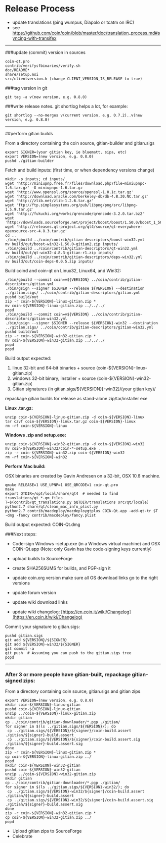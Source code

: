 Release Process
====================

* update translations (ping wumpus, Diapolo or tcatm on IRC)
* see https://github.com/coin/coin/blob/master/doc/translation_process.md#syncing-with-transifex

* * *

###update (commit) version in sources


	coin-qt.pro
	contrib/verifysfbinaries/verify.sh
	doc/README*
	share/setup.nsi
	src/clientversion.h (change CLIENT_VERSION_IS_RELEASE to true)

###tag version in git

	git tag -a v(new version, e.g. 0.8.0)

###write release notes. git shortlog helps a lot, for example:

	git shortlog --no-merges v(current version, e.g. 0.7.2)..v(new version, e.g. 0.8.0)

* * *

##perform gitian builds

 From a directory containing the coin source, gitian-builder and gitian.sigs
  
	export SIGNER=(your gitian key, ie bluematt, sipa, etc)
	export VERSION=(new version, e.g. 0.8.0)
	pushd ./gitian-builder

 Fetch and build inputs: (first time, or when dependency versions change)

	mkdir -p inputs; cd inputs/
	wget 'http://miniupnp.free.fr/files/download.php?file=miniupnpc-1.6.tar.gz' -O miniupnpc-1.6.tar.gz
	wget 'http://www.openssl.org/source/openssl-1.0.1c.tar.gz'
	wget 'http://download.oracle.com/berkeley-db/db-4.8.30.NC.tar.gz'
	wget 'http://zlib.net/zlib-1.2.6.tar.gz'
	wget 'ftp://ftp.simplesystems.org/pub/libpng/png/src/libpng-1.5.9.tar.gz'
	wget 'http://fukuchi.org/works/qrencode/qrencode-3.2.0.tar.bz2'
	wget 'http://downloads.sourceforge.net/project/boost/boost/1.50.0/boost_1_50_0.tar.bz2'
	wget 'http://releases.qt-project.org/qt4/source/qt-everywhere-opensource-src-4.8.3.tar.gz'
	cd ..
	./bin/gbuild ../coin/contrib/gitian-descriptors/boost-win32.yml
	mv build/out/boost-win32-1.50.0-gitian2.zip inputs/
	./bin/gbuild ../coin/contrib/gitian-descriptors/qt-win32.yml
	mv build/out/qt-win32-4.8.3-gitian-r1.zip inputs/
	./bin/gbuild ../coin/contrib/gitian-descriptors/deps-win32.yml
	mv build/out/coin-deps-0.0.5.zip inputs/

 Build coind and coin-qt on Linux32, Linux64, and Win32:
  
	./bin/gbuild --commit coin=v${VERSION} ../coin/contrib/gitian-descriptors/gitian.yml
	./bin/gsign --signer $SIGNER --release ${VERSION} --destination ../gitian.sigs/ ../coin/contrib/gitian-descriptors/gitian.yml
	pushd build/out
	zip -r coin-${VERSION}-linux-gitian.zip *
	mv coin-${VERSION}-linux-gitian.zip ../../../
	popd
	./bin/gbuild --commit coin=v${VERSION} ../coin/contrib/gitian-descriptors/gitian-win32.yml
	./bin/gsign --signer $SIGNER --release ${VERSION}-win32 --destination ../gitian.sigs/ ../coin/contrib/gitian-descriptors/gitian-win32.yml
	pushd build/out
	zip -r coin-${VERSION}-win32-gitian.zip *
	mv coin-${VERSION}-win32-gitian.zip ../../../
	popd
	popd

  Build output expected:

  1. linux 32-bit and 64-bit binaries + source (coin-${VERSION}-linux-gitian.zip)
  2. windows 32-bit binary, installer + source (coin-${VERSION}-win32-gitian.zip)
  3. Gitian signatures (in gitian.sigs/${VERSION}[-win32]/(your gitian key)/

repackage gitian builds for release as stand-alone zip/tar/installer exe

**Linux .tar.gz:**

	unzip coin-${VERSION}-linux-gitian.zip -d coin-${VERSION}-linux
	tar czvf coin-${VERSION}-linux.tar.gz coin-${VERSION}-linux
	rm -rf coin-${VERSION}-linux

**Windows .zip and setup.exe:**

	unzip coin-${VERSION}-win32-gitian.zip -d coin-${VERSION}-win32
	mv coin-${VERSION}-win32/coin-*-setup.exe .
	zip -r coin-${VERSION}-win32.zip coin-${VERSION}-win32
	rm -rf coin-${VERSION}-win32

**Perform Mac build:**

  OSX binaries are created by Gavin Andresen on a 32-bit, OSX 10.6 machine.

	qmake RELEASE=1 USE_UPNP=1 USE_QRCODE=1 coin-qt.pro
	make
	export QTDIR=/opt/local/share/qt4  # needed to find translations/qt_*.qm files
	T=$(contrib/qt_translations.py $QTDIR/translations src/qt/locale)
	python2.7 share/qt/clean_mac_info_plist.py
	python2.7 contrib/macdeploy/macdeployqtplus COIN-Qt.app -add-qt-tr $T -dmg -fancy contrib/macdeploy/fancy.plist

 Build output expected: COIN-Qt.dmg

###Next steps:

* Code-sign Windows -setup.exe (in a Windows virtual machine) and
  OSX COIN-Qt.app (Note: only Gavin has the code-signing keys currently)

* upload builds to SourceForge

* create SHA256SUMS for builds, and PGP-sign it

* update coin.org version
  make sure all OS download links go to the right versions

* update forum version

* update wiki download links

* update wiki changelog: [https://en.coin.it/wiki/Changelog](https://en.coin.it/wiki/Changelog)

Commit your signature to gitian.sigs:

	pushd gitian.sigs
	git add ${VERSION}/${SIGNER}
	git add ${VERSION}-win32/${SIGNER}
	git commit -a
	git push  # Assuming you can push to the gitian.sigs tree
	popd

-------------------------------------------------------------------------

### After 3 or more people have gitian-built, repackage gitian-signed zips:

From a directory containing coin source, gitian.sigs and gitian zips

	export VERSION=(new version, e.g. 0.8.0)
	mkdir coin-${VERSION}-linux-gitian
	pushd coin-${VERSION}-linux-gitian
	unzip ../coin-${VERSION}-linux-gitian.zip
	mkdir gitian
	cp ../coin/contrib/gitian-downloader/*.pgp ./gitian/
	for signer in $(ls ../gitian.sigs/${VERSION}/); do
	 cp ../gitian.sigs/${VERSION}/${signer}/coin-build.assert ./gitian/${signer}-build.assert
	 cp ../gitian.sigs/${VERSION}/${signer}/coin-build.assert.sig ./gitian/${signer}-build.assert.sig
	done
	zip -r coin-${VERSION}-linux-gitian.zip *
	cp coin-${VERSION}-linux-gitian.zip ../
	popd
	mkdir coin-${VERSION}-win32-gitian
	pushd coin-${VERSION}-win32-gitian
	unzip ../coin-${VERSION}-win32-gitian.zip
	mkdir gitian
	cp ../coin/contrib/gitian-downloader/*.pgp ./gitian/
	for signer in $(ls ../gitian.sigs/${VERSION}-win32/); do
	 cp ../gitian.sigs/${VERSION}-win32/${signer}/coin-build.assert ./gitian/${signer}-build.assert
	 cp ../gitian.sigs/${VERSION}-win32/${signer}/coin-build.assert.sig ./gitian/${signer}-build.assert.sig
	done
	zip -r coin-${VERSION}-win32-gitian.zip *
	cp coin-${VERSION}-win32-gitian.zip ../
	popd

- Upload gitian zips to SourceForge
- Celebrate 
